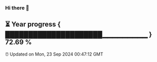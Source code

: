 ### Hi there 👋
⏳ Year progress { █████████████████████▁▁▁▁▁▁▁▁▁ } 72.69 %
---
⏰ Updated on Mon, 23 Sep 2024 00:47:12 GMT

